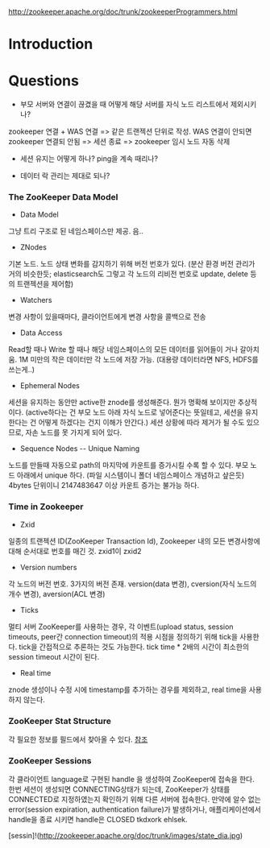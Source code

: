 http://zookeeper.apache.org/doc/trunk/zookeeperProgrammers.html

# Introduction

# Questions

* 부모 서버와 연결이 끊겼을 때 어떻게 해당 서버를 자식 노드 리스트에서 제외시키나?

zookeeper 연결 + WAS 연결 => 같은 트랜젝션 단위로 작성. WAS 연결이 안되면 zookeeper 연결되 안됨 => 세션 종료 => zookeeper 임시 노드 자동 삭제

* 세션 유지는 어떻게 하나? ping을 계속 때리나?

* 데이터 락 관리는 제대로 되나?

### The ZooKeeper Data Model

* Data Model
 
그냥 트리 구조로 된 네임스페이스만 제공. 음..

* ZNodes
 
기본 노드. 노드 상태 변화를 감지하기 위해 버전 번호가 있다. 
(분산 환경 버전 관리가 거의 비슷한듯; elasticsearch도 그렇고 각 노드의 리비전 번호로 update, delete 등의 트랜젝션을 제어함)
 
* Watchers
 
변경 사항이 있을때마다, 클라이언트에게 변경 사항을 콜백으로 전송
 
* Data Access
 
Read할 때나 Write 할 때나 해당 네임스페이스의 모든 데이터를 읽어들이 거나 갈아치움.
1M 미만의 작은 데이터만 각 노드에 저장 가능. (대용량 데이터라면 NFS, HDFS를 쓰는게..)
 
* Ephemeral Nodes
 
세션을 유지하는 동안만 active한 znode를 생성해준다.
뭔가 명확해 보이지만 추상적이다. (active하다는 건 부모 노드 아래 자식 노드로 넣어준다는 뜻일테고, 세션을 유지한다는 건 어떻게 하겠다는 건지 이해가 안간다.)
세션 상황에 따라 제거가 될 수도 있으므로, 자손 노드를 못 가지게 되어 있다.
 
* Sequence Nodes -- Unique Naming
 
노드를 만들때 자동으로 path의 마지막에 카운트를 증가시킬 수록 할 수 있다. 부모 노드 아래에서 unique 하다. (파일 시스템이니 폴더 네임스페이스 개념하고 샆은듯)
4bytes 단위이니 2147483647 이상 카운트 증가는 불가능 하다.
 
### Time in Zookeeper
 
* Zxid

 일종의 트랜젝션 ID(ZooKeeper Transaction Id), Zookeeper 내의 모든 변경사항에 대해 순서대로 번호를 매긴 것. zxid1이 zxid2

* Version numbers

 각 노드의 버전 번호. 3가지의 버전 존재. version(data 변경), cversion(자식 노드의 개수 변경), aversion(ACL 변경)

* Ticks

 멀티 서버 ZooKeeper를 사용하는 경우, 각 이벤트(upload status, session timeouts, peer간 connection timeout)의 적용 시점을 정의하기 위해 tick을 사용한다. tick을 간접적으로 추론하는 것도 가능한다. tick time * 2배의 시간이 최소한의 session timeout 시간이 된다. 

* Real time

 znode 생성이나 수정 시에 timestamp를 추가하는 경우를 제외하고, real time을 사용하지 않는다. 

### ZooKeeper Stat Structure

각 필요한 정보를 필드에서 찾아올 수 있다. [참조](http://zookeeper.apache.org/doc/trunk/zookeeperProgrammers.html#sc_zkStatStructure)

### ZooKeeper Sessions

각 클라이언트 language로 구현된 handle 을 생성하여 ZooKeeper에 접속을 한다. 
한번 세션이 생성되면 CONNECTING상태가 되는데, ZooKeeper가 상태를 CONNECTED로 지정하였는지 확인하기 위해 다른 서버에 접속한다.
만약에 알수 없는 error(session expiration, authentication failure)가 발생하거나, 애플리케이션에서 handle을 종료 시키면 handle은 CLOSED tkdxork ehlsek.

[sessin]!(http://zookeeper.apache.org/doc/trunk/images/state_dia.jpg)

